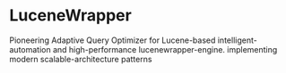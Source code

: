 # LuceneWrapper
Pioneering Adaptive Query Optimizer for Lucene-based intelligent-automation and high-performance lucenewrapper-engine. implementing modern scalable-architecture patterns
